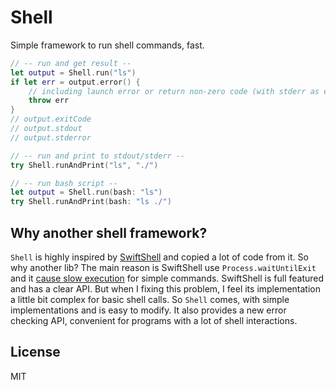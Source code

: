 # Shell

Simple framework to run shell commands, fast.

```swift
// -- run and get result --
let output = Shell.run("ls")
if let err = output.error() {
    // including launch error or return non-zero code (with stderr as error message)
    throw err 
}
// output.exitCode
// output.stdout
// output.stderror

// -- run and print to stdout/stderr --
try Shell.runAndPrint("ls", "./")

// -- run bash script --
let output = Shell.run(bash: "ls")
try Shell.runAndPrint(bash: "ls ./")
```

## Why another shell framework?

`Shell` is highly inspired by [SwiftShell](https://github.com/kareman/SwiftShell) and copied a lot of code from it. So why another lib? The main reason is SwiftShell use `Process.waitUntilExit` and it [cause slow execution](https://github.com/kareman/SwiftShell/issues/101) for simple commands. SwiftShell is full featured and has a clear API. But when I fixing this problem, I feel its implementation a little bit complex for basic shell calls.  So `Shell` comes, with simple implementations and is easy to modify. It also provides a new error checking API, convenient for programs with a lot of shell interactions.

## License

MIT

